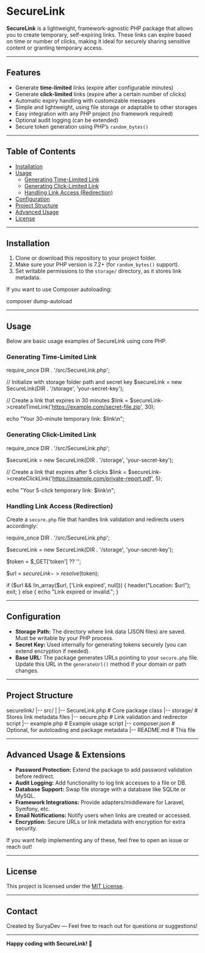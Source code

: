 # SecureLink

**SecureLink** is a lightweight, framework-agnostic PHP package that allows you to create temporary, self-expiring links. These links can expire based on time or number of clicks, making it ideal for securely sharing sensitive content or granting temporary access.

---

## Features

- Generate **time-limited** links (expire after configurable minutes)
- Generate **click-limited** links (expire after a certain number of clicks)
- Automatic expiry handling with customizable messages
- Simple and lightweight, using file storage or adaptable to other storages
- Easy integration with any PHP project (no framework required)
- Optional audit logging (can be extended)
- Secure token generation using PHP’s `random_bytes()`

---

## Table of Contents

- [Installation](#installation)  
- [Usage](#usage)  
  - [Generating Time-Limited Link](#generating-time-limited-link)  
  - [Generating Click-Limited Link](#generating-click-limited-link)  
  - [Handling Link Access (Redirection)](#handling-link-access-redirection)  
- [Configuration](#configuration)  
- [Project Structure](#project-structure)  
- [Advanced Usage](#advanced-usage)  
- [License](#license)

---

## Installation

1. Clone or download this repository to your project folder.  
2. Make sure your PHP version is 7.2+ (for `random_bytes()` support).  
3. Set writable permissions to the `storage/` directory, as it stores link metadata.

If you want to use Composer autoloading:

composer dump-autoload


---

## Usage

Below are basic usage examples of SecureLink using core PHP.

### Generating Time-Limited Link

require_once DIR . '/src/SecureLink.php';

// Initialize with storage folder path and secret key
$secureLink = new SecureLink(DIR . '/storage', 'your-secret-key');

// Create a link that expires in 30 minutes
$link = $secureLink->createTimeLink('https://example.com/secret-file.zip', 30);

echo "Your 30-minute temporary link: $link\n";


### Generating Click-Limited Link

require_once DIR . '/src/SecureLink.php';

$secureLink = new SecureLink(DIR . '/storage', 'your-secret-key');

// Create a link that expires after 5 clicks
$link = $secureLink->createClickLink('https://example.com/private-report.pdf', 5);

echo "Your 5-click temporary link: $link\n";


### Handling Link Access (Redirection)

Create a `secure.php` file that handles link validation and redirects users accordingly:

require_once DIR . '/src/SecureLink.php';

$secureLink = new SecureLink(DIR . '/storage', 'your-secret-key');

$token = $_GET['token'] ?? '';

$url = $secureLink->resolve($token);

if ($url && !in_array($url, ['Link expired', null])) {
header("Location: $url");
exit;
} else {
echo "Link expired or invalid.";
}


---

## Configuration

- **Storage Path:** The directory where link data (JSON files) are saved. Must be writable by your PHP process.
- **Secret Key:** Used internally for generating tokens securely (you can extend encryption if needed).
- **Base URL:** The package generates URLs pointing to your `secure.php` file. Update this URL in the `generateUrl()` method if your domain or path changes.

---

## Project Structure

securelink/
|-- src/
| |-- SecureLink.php # Core package class
|-- storage/ # Stores link metadata files
|-- secure.php # Link validation and redirector script
|-- example.php # Example usage script
|-- composer.json # Optional, for autoloading and package metadata
|-- README.md # This file


---

## Advanced Usage & Extensions

- **Password Protection:** Extend the package to add password validation before redirect.
- **Audit Logging:** Add functionality to log link accesses to a file or DB.
- **Database Support:** Swap file storage with a database like SQLite or MySQL.
- **Framework Integrations:** Provide adapters/middleware for Laravel, Symfony, etc.
- **Email Notifications:** Notify users when links are created or accessed.
- **Encryption:** Secure URLs or link metadata with encryption for extra security.

If you want help implementing any of these, feel free to open an issue or reach out!

---

## License

This project is licensed under the [MIT License](LICENSE).

---

## Contact

Created by SuryaDev — Feel free to reach out for questions or suggestions!

---

**Happy coding with SecureLink! 🚀**